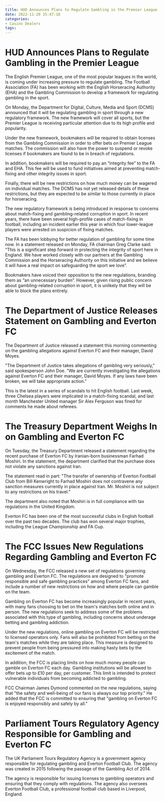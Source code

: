 ```yaml
---
title: HUD Announces Plans to Regulate Gambling in the Premier League
date: 2022-11-20 15:47:18
categories:
- Casino Dealers
tags:
---
```



#  HUD Announces Plans to Regulate Gambling in the Premier League

The English Premier League, one of the most popular leagues in the world, is coming under increasing pressure to regulate gambling. The Football Association (FA) has been working with the English Horseracing Authority (EHA) and the Gambling Commission to develop a framework for regulating gambling in the sport.

On Monday, the Department for Digital, Culture, Media and Sport (DCMS) announced that it will be regulating gambling in sport through a new regulatory framework. The new framework will cover all sports, but the Premier League is receiving particular attention due to its high profile and popularity.

Under the new framework, bookmakers will be required to obtain licenses from the Gambling Commission in order to offer bets on Premier League matches. The commission will also have the power to suspend or revoke licenses if bookmakers are found to be in breach of regulations.

In addition, bookmakers will be required to pay an “integrity fee” to the FA and EHA. This fee will be used to fund initiatives aimed at preventing match-fixing and other integrity issues in sport.

Finally, there will be new restrictions on how much money can be wagered on individual matches. The DCMS has not yet released details of these restrictions, but they are expected to be similar to those currently in place for horseracing.

The new regulatory framework is being introduced in response to concerns about match-fixing and gambling-related corruption in sport. In recent years, there have been several high-profile cases of match-fixing in football, including an incident earlier this year in which four lower-league players were arrested on suspicion of fixing matches.

The FA has been lobbying for better regulation of gambling for some time now. In a statement released on Monday, FA chairman Greg Clarke said: “This is a significant step forward in protecting the integrity of sport here in England. We have worked closely with our partners at the Gambling Commission and the Horseracing Authority on this initiative and we believe it will have a real impact on safeguarding the sport we love”.

Bookmakers have voiced their opposition to the new regulations, branding them as “an unnecessary burden”. However, given rising public concern about gambling-related corruption in sport, it is unlikely that they will be able to block the plans entirely.

#  The Department of Justice Releases Statement on Gambling and Everton FC

The Department of Justice released a statement this morning commenting on the gambling allegations against Everton FC and their manager, David Moyes.

"The Department of Justice takes allegations of gambling very seriously," said spokesperson John Doe. "We are currently investigating the allegations against Everton FC and their manager, David Moyes. If any laws have been broken, we will take appropriate action."

This is the latest in a series of scandals to hit English football. Last week, three Chelsea players were implicated in a match-fixing scandal, and last month Manchester United manager Sir Alex Ferguson was fined for comments he made about referees.

#  The Treasury Department Weighs In on Gambling and Everton FC

On Tuesday, the Treasury Department released a statement regarding the recent purchase of Everton FC by Iranian-born businessman Farhad Moshiri. In the statement, the department clarified that the purchase does not violate any sanctions against Iran.

The statement read in part: "The transfer of ownership of Everton Football Club from Bill Kenwright to Farhad Moshiri does not contravene any sanction measures currently in place against Iran. Mr. Moshiri is not subject to any restrictions on his travel."

The department also noted that Moshiri is in full compliance with tax regulations in the United Kingdom.

Everton FC has been one of the most successful clubs in English football over the past two decades. The club has won several major trophies, including the League Championship and FA Cup.

#  The FCC Issues New Regulations Regarding Gambling and Everton FC

On Wednesday, the FCC released a new set of regulations governing gambling and Everton FC. The regulations are designed to "promote responsible and safe gambling practices" among Everton FC fans, and include a number of new restrictions on how and where people can gamble on the team.

Gambling on Everton FC has become increasingly popular in recent years, with many fans choosing to bet on the team's matches both online and in person. The new regulations seek to address some of the problems associated with this type of gambling, including concerns about underage betting and gambling addiction.

Under the new regulations, online gambling on Everton FC will be restricted to licensed operators only. Fans will also be prohibited from betting on the team's matches while they are taking place. This measure is designed to prevent people from being pressured into making hasty bets by the excitement of the match.

In addition, the FCC is placing limits on how much money people can gamble on Everton FC each day. Gambling institutions will be allowed to offer bets up to £10 per day, per customer. This limit is intended to protect vulnerable individuals from becoming addicted to gambling.

FCC Chairman James Dymond commented on the new regulations, saying that "the safety and well-being of our fans is always our top priority." He added that the FCC is committed to ensuring that "gambling on Everton FC is enjoyed responsibly and safely by all."

#  Parliament Tours Regulatory Agency Responsible for Gambling and Everton FC

The UK Parliament Tours Regulatory Agency is a government agency responsible for regulating gambling and Everton Football Club. The agency was created in 2015 following the passage of the Gambling Act of 2014.

The agency is responsible for issuing licenses to gambling operators and ensuring that they comply with regulations. The agency also oversees Everton Football Club, a professional football club based in Liverpool, England.